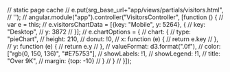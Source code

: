 // static page cache
// e.put(srg_base_url+"app/views/partials/visitors.html",
//     '<md-content ng-controller="VisitorsController as vm" layout="row" layout-align="center center"><nvd3 options="vm.chartOptions" data="vm.visitorsChartData"></nvd3></md-content>');
// angular.module("app").controller("VisitorsController", [function () {
//     var e = this;
//     e.visitorsChartData = [{key: "Mobile", y: 5264}, {
//         key: "Desktop",
//         y: 3872
//     }];
//     e.chartOptions = {
//         chart: {
//             type: "pieChart",
//             height: 210,
//             donut: !0,
//             x: function (e) {
//                 return e.key
//             },
//             y: function (e) {
//                 return e.y
//             },
//             valueFormat: d3.format(".0f"),
//             color: ["rgb(0, 150, 136)", "#E75753"],
//             showLabels: !1,
//             showLegend: !1,
//             title: "Over 9K",
//             margin: {top: -10}
//         }
//     }
// }]);